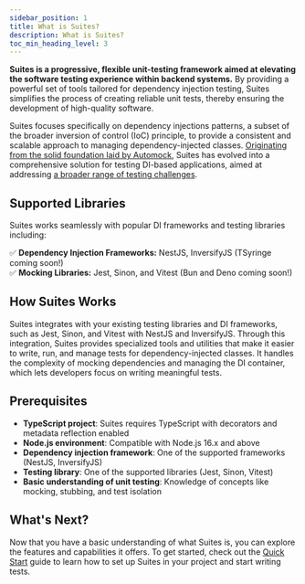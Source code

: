 ```yaml
---
sidebar_position: 1
title: What is Suites?
description: What is Suites?
toc_min_heading_level: 3
---
```


**Suites is a progressive, flexible unit-testing framework aimed at elevating the software testing experience within backend systems.** By providing a powerful set of tools tailored for dependency injection testing, Suites simplifies the process of creating reliable unit tests,
thereby ensuring the development of high-quality software.

Suites focuses specifically on dependency injections patterns, a subset of the broader inversion of control (IoC) principle, to provide a consistent and
scalable approach to managing dependency-injected classes. [Originating from the solid foundation laid by Automock](/docs/overview/migrating-from-automock/),
Suites has evolved into a comprehensive solution for testing DI-based applications, aimed at addressing
[a broader range of testing challenges](/docs/overview/problems-solved/).

## Supported Libraries

Suites works seamlessly with popular DI frameworks and testing libraries including:

✅ **Dependency Injection Frameworks:** NestJS, InversifyJS (TSyringe coming soon!) \
✅ **Mocking Libraries:** Jest, Sinon, and Vitest (Bun and Deno coming soon!)

## How Suites Works

Suites integrates with your existing testing libraries and DI frameworks, such as Jest, Sinon, and Vitest with
NestJS and InversifyJS. Through this integration, Suites provides specialized tools and utilities that make it easier to 
write, run, and manage tests for dependency-injected classes. It handles the complexity of mocking dependencies and managing
the DI container, which lets developers focus on writing meaningful tests.

## Prerequisites

  - **TypeScript project**: Suites requires TypeScript with decorators and metadata reflection enabled
  - **Node.js environment**: Compatible with Node.js 16.x and above
  - **Dependency injection framework**: One of the supported frameworks (NestJS, InversifyJS)
  - **Testing library**: One of the supported libraries (Jest, Sinon, Vitest)
  - **Basic understanding of unit testing**: Knowledge of concepts like mocking, stubbing, and test isolation

<div class="next-steps-section">

## What's Next?

Now that you have a basic understanding of what Suites is, you can explore the features and capabilities it
offers. To get started, check out the [Quick Start](/docs/overview/quickstart) guide to learn how to set up Suites in
your project and start writing tests.

</div>
